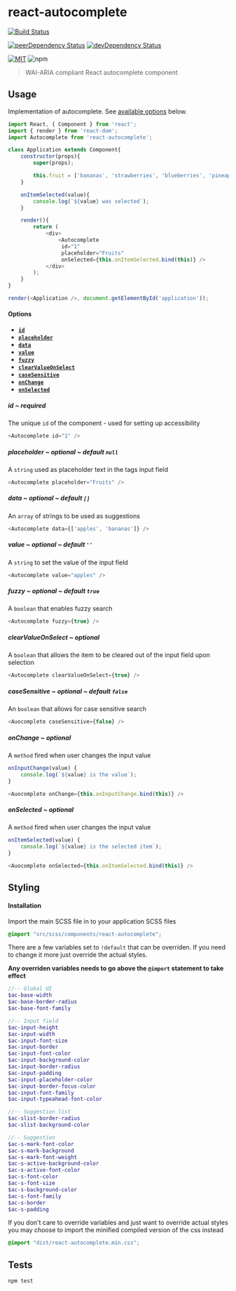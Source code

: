 # react-autocomplete

[![Build Status][build-image]][build-url]

[![peerDependency Status][peer-dep-image]][peer-dep-url]
[![devDependency Status][dev-dep-image]][dev-dep-url]

[![MIT][mit-image]][mit-url]
![npm][npm-version-image]

> WAI-ARIA compliant React autocomplete component

## Usage
Implementation of autocomplete. See [available options](#options) below.
```js
import React, { Component } from 'react';
import { render } from 'react-dom';
import Autocomplete from 'react-autocomplete';

class Application extends Component{
	constructor(props){
		super(props);

		this.fruit = ['bananas', 'strawberries', 'blueberries', 'pineapples', 'apples', 'tomatos', 'mangos', 'oranges', 'grapes', 'Rasberries', 'Blackberries', 'starfruit'];
	}

	onItemSelected(value){
		console.log(`${value} was selected`);
	}

	render(){
		return (
			<div>
				<Autocomplete
				 id="1"
				 placeholder="Fruits"
				 onSelected={this.onItemSelected.bind(this)} />
			</div>
		);
	}
}

render(<Application />, document.getElementById('application'));
```

<a name="options"></a>
#### Options
* **[`id`](#id)**
* **[`placeholder`](#placeholder)**
* **[`data`](#data)**
* **[`value`](#value)**
* **[`fuzzy`](#fuzzy)**
* **[`clearValueOnSelect`](#clearValueOnSelect)**
* **[`caseSensitive`](#caseSensitive)**
* **[`onChange`](#onChange)**
* **[`onSelected`](#onSelected)**

<a name="id"></a>
##### id ~ required
The unique `id` of the component - used for setting up accessibility
```js
<Autocomplete id="1" />
```

<a name="placeholder"></a>
##### placeholder ~ optional ~ default `null`
A `string` used as placeholder text in the tags input field
```js
<Autocomplete placeholder="Fruits" />
```

<a name="data"></a>
##### data ~ optional ~ default `[]`
An `array` of strings to be used as suggestions
```js
<Autocomplete data={['apples', 'bananas']} />
```

<a name="value"></a>
##### value ~ optional ~ default `''`
A `string` to set the value of the input field
```js
<Autocomplete value="apples" />
```

<a name="fuzzy"></a>
##### fuzzy ~ optional ~ default `true`
A `boolean` that enables fuzzy search
```js
<Autocomplete fuzzy={true} />
```

<a name="clearValueOnSelect"></a>
##### clearValueOnSelect ~ optional
A `boolean` that allows the item to be cleared out of the input field upon selection
```js
<Autocomplete clearValueOnSelect={true} />
```

<a name="caseSensitive"></a>
##### caseSensitive ~ optional ~ default `false`
An `boolean` that allows for case sensitive search
```js
<Auocomplete caseSensitive={false} />
```

<a name="onChange"></a>
##### onChange ~ optional
A `method` fired when user changes the input value
```js
onInputChange(value) {
	console.log(`${value} is the value`);
}

<Auocomplete onChange={this.onInputChange.bind(this)} />
```

<a name="onSelected"></a>
##### onSelected ~ optional
A `method` fired when user changes the input value
```js
onItemSelected(value) {
	console.log(`${value} is the selected item`);
}

<Auocomplete onSelected={this.onItemSelected.bind(this)} />
```

## Styling
#### Installation
Import the main SCSS file in to your application SCSS files
```scss
@import "src/scss/components/react-autocomplete";
```

There are a few variables set to `!default` that can be overriden. If you need to change it more just override the actual styles.

**Any overriden variables needs to go above the `@import` statement to take effect**
```scss
//-- Global UI
$ac-base-width
$ac-base-border-radius
$ac-base-font-family

//-- Input field
$ac-input-height
$ac-input-width
$ac-input-font-size
$ac-input-border
$ac-input-font-color
$ac-input-background-color
$ac-input-border-radius
$ac-input-padding
$ac-input-placeholder-color
$ac-input-border-focus-color
$ac-input-font-family
$ac-input-typeahead-font-color

//-- Suggestion list
$ac-slist-border-radius
$ac-slist-background-color

//-- Suggestion
$ac-s-mark-font-color
$ac-s-mark-background
$ac-s-mark-font-weight
$ac-s-active-background-color
$ac-s-active-font-color
$ac-s-font-color
$ac-s-font-size
$ac-s-background-color
$ac-s-font-family
$ac-s-border
$ac-s-padding
```

If you don't care to override variables and just want to override actual styles you may choose to import the minified compiled version of the css instead
```scss
@import "dist/react-autocomplete.min.css";
```

## Tests ##
```
npm test
```

[build-image]: https://travis-ci.org/JFusco/react-autocomplete.svg?branch=master
[build-url]: https://travis-ci.org/JFusco/react-autocomplete
[mit-image]: https://img.shields.io/npm/l/react-autocomplete.svg?style=flat-square
[mit-url]: https://github.com/JFusco/react-autocomplete/blob/master/LICENSE
[npm-version-image]: https://img.shields.io/npm/v/npm.svg?maxAge=2592000
[dev-dep-image]: https://david-dm.org/JFusco/react-autocomplete/dev-status.svg
[dev-dep-url]: https://david-dm.org/JFusco/react-autocomplete#info=devDependencies
[peer-dep-image]: https://david-dm.org/JFusco/react-autocomplete/peer-status.svg
[peer-dep-url]: https://david-dm.org/JFusco/react-autocomplete#info=peerDependencies
